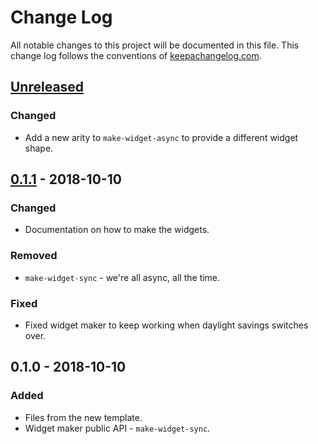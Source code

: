 # Change Log
All notable changes to this project will be documented in this file. This change log follows the conventions of [keepachangelog.com](http://keepachangelog.com/).

## [Unreleased]
### Changed
- Add a new arity to `make-widget-async` to provide a different widget shape.

## [0.1.1] - 2018-10-10
### Changed
- Documentation on how to make the widgets.

### Removed
- `make-widget-sync` - we're all async, all the time.

### Fixed
- Fixed widget maker to keep working when daylight savings switches over.

## 0.1.0 - 2018-10-10
### Added
- Files from the new template.
- Widget maker public API - `make-widget-sync`.

[Unreleased]: https://github.com/your-name/hey-make-this-pass/compare/0.1.1...HEAD
[0.1.1]: https://github.com/your-name/hey-make-this-pass/compare/0.1.0...0.1.1
